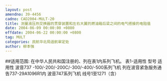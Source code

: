 ```yaml
---
layout: post
amendno: 39-4456
cadno: CAD2004-MULT-20
title: 测量液压热交换器的贯穿装置和左右大翼的燃油箱后梁之间的电气搭接的电阻值
date: 2004-06-09 00:00:00 +0800
effdate: 2004-06-22 00:00:00 +0800
tag: MULT
categories: 民航华北局适航审定处
author: 柳本强
---
```


##适用范围:
在中华人民共和国注册的、列在表1内系列飞机。 表1-适用性
型号  适用性
波音737 -100/-200/-200C/-300/-400/-500系列飞机  列在波音紧急服务通告737-29A1096R1内
波音747系列飞机  线号1至1271（含）


